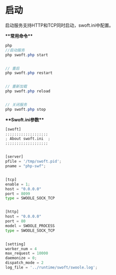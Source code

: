 # 启动

启动服务支持HTTP和TCP同时启动，swoft.ini中配置。

**\*\*常用命令\*\***

```java
php
//启动服务
php swoft.php start


// 重启
php swoft.php restart


// 重新加载
php swoft.php reload


// 关闭服务
php swoft.php stop
```

  


**\*\*Swoft.ini参数\*\***

```py
[swoft]
;;;;;;;;;;;;;;;;;;;
; About swoft.ini  ;
;;;;;;;;;;;;;;;;;;;


[server]
pfile = '/tmp/swoft.pid';
pname = "php-swf";


[tcp]
enable = 1;
host = "0.0.0.0"
port = 8099
type = SWOOLE_SOCK_TCP


[http]
host = "0.0.0.0"
port = 80
model = SWOOLE_PROCESS
type = SWOOLE_SOCK_TCP


[setting]
worker_num = 4
max_request = 10000
daemonize = 0;
dispatch_mode = 2
log_file = '../runtime/swoft/swoole.log';
```



